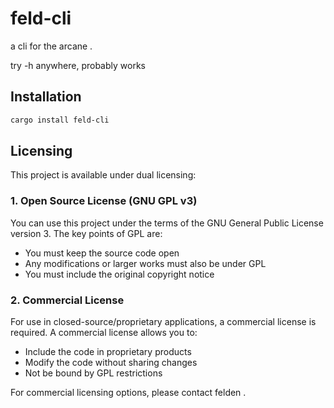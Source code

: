 # feld-cli

a cli for the arcane .

try -h anywhere, probably works 



## Installation
```bash
cargo install feld-cli
```
    
## Licensing

This project is available under dual licensing:

### 1. Open Source License (GNU GPL v3)
You can use this project under the terms of the GNU General Public License version 3. The key points of GPL are:
- You must keep the source code open
- Any modifications or larger works must also be under GPL
- You must include the original copyright notice

### 2. Commercial License
For use in closed-source/proprietary applications, a commercial license is required. A commercial license allows you to:
- Include the code in proprietary products
- Modify the code without sharing changes
- Not be bound by GPL restrictions

For commercial licensing options, please contact felden .
